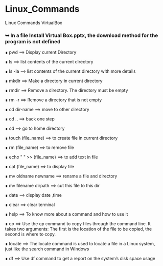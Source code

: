 # Linux_Commands
Linux Commands VirtualBox
### ➥ In a file Install Virtual Box.pptx, the download method for the program is not defined





∎ pwd ==> Display current Directory

∎ ls    ==> list contents of the current directory

∎ ls -la ==> list contents of the current directory with more details

∎ mkdir ==> Make a directory  in current directory

∎ rmdir ==> Remove a directory. The directory must be empty

∎ rm -r ==> Remove a directory that is not empty

∎ cd dir-name ==> move to other directory

∎ cd .. ==> back one step

∎ cd  ==> go to home directory 

∎ touch (file_name)  ==> to create file in current directory

∎ rm (file_name)  ==> to remove file

∎ echo " " >> (file_name)   ==>  to add text in file

∎ cat (file_name)   ==>  to display file 
 
∎ mv oldname newname   ==>  rename a file and directory  
  
∎ mv filename dirpath   ==>  cut this file to this dir
   
∎ date   ==>  display date ,time

∎ clear   ==>  clear terminal 

∎ help   ==>  To know more about a command and how to use it 

∎ cp   ==>  Use the cp command to copy files through the command line. It takes two arguments: The first is the location of the file to be copied, the second is where to copy. 

∎ locate   ==>  The locate command is used to locate a file in a Linux system, just like the search command in Windows


∎ df   ==>  Use df command to get a report on the system’s disk space usage





  












